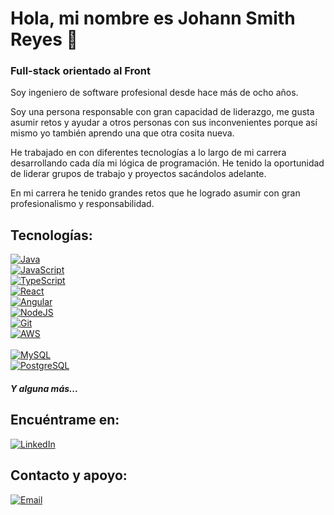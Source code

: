 # Hola, mi nombre es Johann Smith Reyes 👋
### Full-stack orientado al Front


Soy ingeniero de software profesional desde hace más de ocho años.

Soy una persona responsable con gran capacidad de liderazgo, me gusta asumir retos y ayudar a otros personas con sus inconvenientes porque así mismo yo también aprendo una que otra cosita nueva.

He trabajado en con diferentes tecnologías a lo largo de mi carrera desarrollando cada día mi lógica de programación. He tenido la oportunidad de liderar grupos de trabajo y proyectos sacándolos adelante.

En mi carrera he tenido grandes retos que he logrado asumir con gran profesionalismo y responsabilidad.



## Tecnologías:

[![Java](https://img.shields.io/badge/Java-007396?style=for-the-badge&logo=java&logoColor=white&labelColor=101010)]()</br>
[![JavaScript](https://img.shields.io/badge/JavaScript-F7DF1E?style=for-the-badge&logo=javascript&logoColor=white&labelColor=101010)]()</br>
[![TypeScript](https://img.shields.io/badge/TypeScript-4870BE?style=for-the-badge&logo=typescript&logoColor=white&labelColor=101010)]()</br>
[![React](https://img.shields.io/badge/React-61DAFB?style=for-the-badge&logo=react&logoColor=white&labelColor=101010)]()</br>
[![Angular](https://img.shields.io/badge/Angular-C92B34?style=for-the-badge&logo=angular&logoColor=white&labelColor=101010)]()</br>
[![NodeJS](https://img.shields.io/badge/NodeJS-89BB3C?style=for-the-badge&logo=nodejs&logoColor=white&labelColor=101010)]()</br>
[![Git](https://img.shields.io/badge/Git-D15835?style=for-the-badge&logo=git&logoColor=white&labelColor=101010)]()</br>
[![AWS](https://img.shields.io/badge/AWS-232F3E?style=for-the-badge&logo=amazon-aws&logoColor=white&labelColor=101010)]()</br>
</br>
[![MySQL](https://img.shields.io/badge/MySQL-4479A1?style=for-the-badge&logo=mysql&logoColor=white&labelColor=101010)]()</br>
[![PostgreSQL](https://img.shields.io/badge/PostgreSQL-41628B?style=for-the-badge&logo=postgresql&logoColor=white&labelColor=101010)]()
</br>
##### Y alguna más...

## Encuéntrame en:

[![LinkedIn](https://img.shields.io/badge/LinkedIn-Johann_Smith_Reyes-0077B5?style=for-the-badge&logo=linkedin&logoColor=white&labelColor=101010)](https://www.linkedin.com/in/johannsmithr)


## Contacto y apoyo:

[![Email](https://img.shields.io/badge/johannsmithr@gmail.com-D14836?style=for-the-badge&logo=gmail&logoColor=white&labelColor=101010)](mailto:braismoure@mouredev.com)
